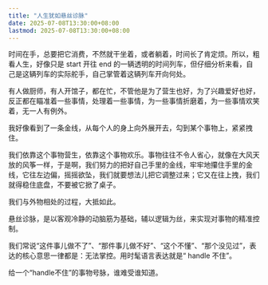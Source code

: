 ```yaml
---
title: "人生犹如悬丝诊脉"
date: 2025-07-08T13:30:00+08:00
lastmod: 2025-07-08T13:30:00+08:00
---
```


时间在手，总要把它消费，不然就干坐着，或者躺着，时间长了肯定烦。所以，粗看人生，好像只是 start 开往 end 的一辆透明的时间列车，但仔细分析来看，自己是这辆列车的实际舵手，自己掌管着这辆列车开向何处。

<!--more-->

有人做厨师，有人开馆子，都在忙，不管他是为了营生也好，为了兴趣爱好也好，反正都在瞄准着一些事情，处理着一些事情，为一些事情折磨着，为一些事情欢笑着，无一人有例外。

我好像看到了一条金线，从每个人的身上向外展开去，勾到某个事物上，紧紧拽住。

我们依靠这个事物营生，依靠这个事物欢乐。事物往往不令人省心，就像在大风天放的风筝一样，于是啊，我们努力的把好自己手里的金线，牢牢地攥住手里的金线，它往左边偏，摇摇欲坠，我们就要想法儿把它调整过来；它又在往上拽，我们就得稳住底盘，不要被它掀了桌子。

我们与外物相处的过程，大抵如此。

悬丝诊脉，是以客观冷静的动脑筋为基础，辅以逻辑为丝，来实现对事物的精准控制。

我们常说“这件事儿做不了”、“那件事儿做不好”、“这个不懂”、“那个没见过”，表达的核心意思一律都是：无法掌控。用时髦语言表达就是“ handle 不住”。

给一个“handle不住”的事物号脉，谁难受谁知道。